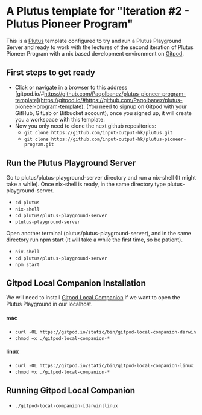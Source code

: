 # A Plutus template for "Iteration #2 - Plutus Pioneer Program"

This is a [Plutus](https://github.com/input-output-hk/plutus) template configured to try and run a Plutus Playground Server and ready to work with the lectures of the second iteration of Plutus Pioneer Program with a nix based development environment on [Gitpod](https://www.gitpod.io/).

## First steps to get ready
- Click or navigate in a browser to this address [gitpod.io/#https://github.com/PaqoIbanez/plutus-pioneer-program-template](https://gitpod.io/#https://github.com/PaqoIbanez/plutus-pioneer-program-template). (You need to signup on Gitpod with your GitHub, GitLab or Bitbucket account), once you signed up, it will create you a workspace with this template.
- Now you only need to clone the next github repositories:
    - `git clone https://github.com/input-output-hk/plutus.git`
    - `git clone https://github.com/input-output-hk/plutus-pioneer-program.git`

## Run the Plutus Playground Server

Go to plutus/plutus-playground-server directory and run a nix-shell (It might take a while). Once nix-shell is ready, in the same directory type plutus-playground-server.
- `cd plutus`
- `nix-shell`
- `cd plutus/plutus-playground-server`
- `plutus-playground-server`

Open another terminal (plutus/plutus-playground-server), and in the same directory run npm start (It will take a while the first time, so be patient).
- `nix-shell`
- `cd plutus/plutus-playground-server`
- `npm start`

## Gitpod Local Companion Installation

We will need to install [Gitpod Local Companion](https://www.gitpod.io/blog/local-app) if we want to open the Plutus Playground in our localhost.

#### mac
- `curl -OL https://gitpod.io/static/bin/gitpod-local-companion-darwin`
- `chmod +x ./gitpod-local-companion-*`

#### linux
- `curl -OL https://gitpod.io/static/bin/gitpod-local-companion-linux`
- `chmod +x ./gitpod-local-companion-*`

## Running Gitpod Local Companion

- `./gitpod-local-companion-[darwin|linux`
